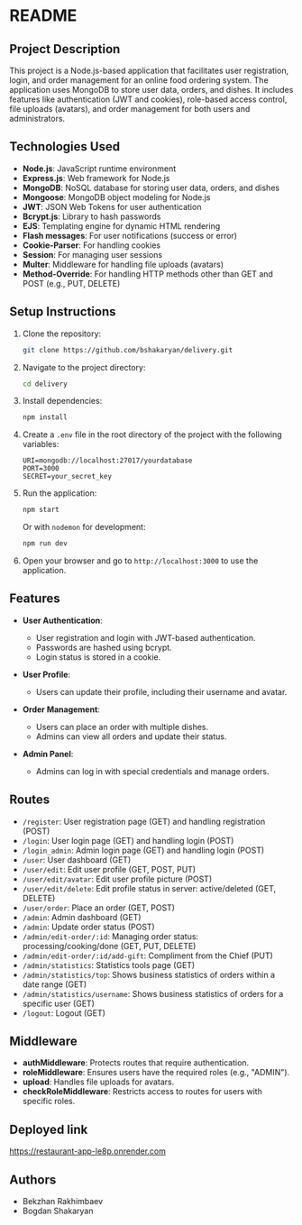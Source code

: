 # README

## Project Description

This project is a Node.js-based application that facilitates user registration, login, and order management for an online food ordering system. The application uses MongoDB to store user data, orders, and dishes. It includes features like authentication (JWT and cookies), role-based access control, file uploads (avatars), and order management for both users and administrators.

## Technologies Used

- **Node.js**: JavaScript runtime environment
- **Express.js**: Web framework for Node.js
- **MongoDB**: NoSQL database for storing user data, orders, and dishes
- **Mongoose**: MongoDB object modeling for Node.js
- **JWT**: JSON Web Tokens for user authentication
- **Bcrypt.js**: Library to hash passwords
- **EJS**: Templating engine for dynamic HTML rendering
- **Flash messages**: For user notifications (success or error)
- **Cookie-Parser**: For handling cookies
- **Session**: For managing user sessions
- **Multer**: Middleware for handling file uploads (avatars)
- **Method-Override**: For handling HTTP methods other than GET and POST (e.g., PUT, DELETE)

## Setup Instructions

1. Clone the repository:
    ```bash
    git clone https://github.com/bshakaryan/delivery.git
    ```

2. Navigate to the project directory:
    ```bash
    cd delivery
    ```

3. Install dependencies:
    ```bash
    npm install
    ```

4. Create a `.env` file in the root directory of the project with the following variables:
    ```env
    URI=mongodb://localhost:27017/yourdatabase
    PORT=3000
    SECRET=your_secret_key
    ```

5. Run the application:
    ```bash
    npm start
    ```

    Or with `nodemon` for development:
    ```bash
    npm run dev
    ```

6. Open your browser and go to `http://localhost:3000` to use the application.

## Features

- **User Authentication**: 
  - User registration and login with JWT-based authentication.
  - Passwords are hashed using bcrypt.
  - Login status is stored in a cookie.
  
- **User Profile**:
  - Users can update their profile, including their username and avatar.
  
- **Order Management**:
  - Users can place an order with multiple dishes.
  - Admins can view all orders and update their status.

- **Admin Panel**:
  - Admins can log in with special credentials and manage orders.

## Routes

- `/register`: User registration page (GET) and handling registration (POST)
- `/login`: User login page (GET) and handling login (POST)
- `/login_admin`: Admin login page (GET) and handling login (POST)
- `/user`: User dashboard (GET)
- `/user/edit`: Edit user profile (GET, POST, PUT)
- `/user/edit/avatar`: Edit user profile picture (POST)
- `/user/edit/delete`: Edit profile status in server: active/deleted (GET, DELETE)
- `/user/order`: Place an order (GET, POST)
- `/admin`: Admin dashboard (GET)
- `/admin`: Update order status (POST)
- `/admin/edit-order/:id`: Managing order status: processing/cooking/done (GET, PUT, DELETE)
- `/admin/edit-order/:id/add-gift`: Compliment from the Chief (PUT)
- `/admin/statistics`: Statistics tools page (GET)
- `/admin/statistics/top`: Shows business statistics of orders within a date range (GET)
- `/admin/statistics/username`: Shows business statistics of orders for a specific user (GET)
- `/logout`: Logout (GET)
  
## Middleware

- **authMiddleware**: Protects routes that require authentication.
- **roleMiddleware**: Ensures users have the required roles (e.g., "ADMIN").
- **upload**: Handles file uploads for avatars.
- **checkRoleMiddleware**: Restricts access to routes for users with specific roles.

## Deployed link
https://restaurant-app-le8p.onrender.com

## Authors

- Bekzhan Rakhimbaev
- Bogdan Shakaryan
